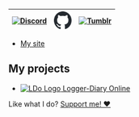 <table align="center">
<thead>
<tr>
<th><a href="/discord/"><img src="https://assets-global.website-files.com/6257adef93867e50d84d30e2/636e0a69f118df70ad7828d4_icon_clyde_blurple_RGB.svg" width="35px" height="35px" alt="Discord"></a></th>
<th><a href="https://github.com/strawmelonjuice/"><img src="/assets/img/github-mark.svg" height="35px" alt="GitHub"></a></th>
<th><a href="https://tumblr.from-mar.com/"><img src="https://assets.tumblr.com/pop/manifest/favicon-cfddd25f.svg" height="35px" alt="Tumblr"></a></th>
</tr>
</thead>
<tbody>
</tbody>
</table>

- [My site](https://from-mar.com/)

## My projects

- [<img src="https://logger-diary.online/img/logo/logo_512px.png" height="25px" alt="LDo Logo"> Logger-Diary Online](https://logger-diary.online/)

Like what I do? [Support me! ❤️](/?p=support)